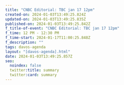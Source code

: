 ```yaml
---
title: "CNBC Editorial: TBC jan 17 12pm"
created-on: 2024-01-03T13:49:25.824Z
updated-on: 2024-01-03T13:49:25.835Z
published-on: 2024-01-03T13:49:25.842Z
f_title-of-event: "CNBC Editorial: TBC jan 17 12pm"
f_time: 12 PM - 12:30 PM
f_time-start: 2024-01-17T11:00:25.848Z
f_description: ""
tags: davos-agenda
layout: "[davos-agenda].html"
date: 2024-01-03T13:49:25.857Z
seo:
  noindex: false
  twitter:title: summary
  twitter:card: summary
---
```


